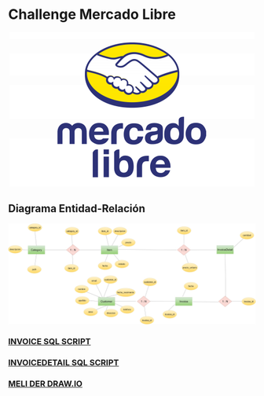 # Challenge Mercado Libre
<p align="center"> 
<img src="../assets/mercado_libre.png"> 
</p>

## Diagrama Entidad-Relación
<p align="center"> 
<img src="../assets/DER_MELI.jpg"> 
</p>

### [INVOICE SQL SCRIPT](https://docs.google.com/spreadsheets/d/1DQ1Mv3nm2c1lB7EUyVFUqgpn-zjLxTQCKJb68nW3erE/edit?usp=sharing)
### [INVOICEDETAIL SQL SCRIPT](https://docs.google.com/spreadsheets/d/1tbwjNcFwZO-iFS_1rdM56H0G4sI534AhiJq3VA1xB2E/edit?usp=sharing)
### [MELI DER DRAW.IO](https://drive.google.com/file/d/11N2o4aU2iumwaBW6P9yUhnm0pFvPvNc_/view?usp=sharing)